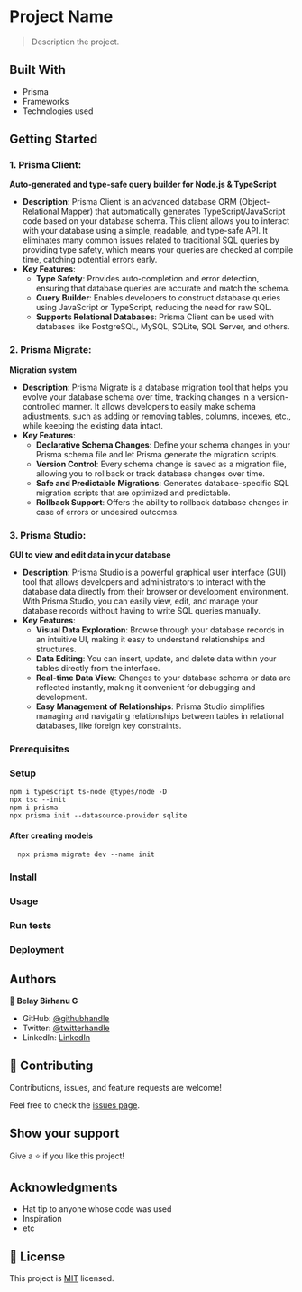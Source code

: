 # Project Name

> Description the project.


## Built With

- Prisma
- Frameworks
- Technologies used


## Getting Started

### 1. **Prisma Client**: 
   **Auto-generated and type-safe query builder for Node.js & TypeScript**
   - **Description**: Prisma Client is an advanced database ORM (Object-Relational Mapper) that automatically generates TypeScript/JavaScript code based on your database schema. This client allows you to interact with your database using a simple, readable, and type-safe API. It eliminates many common issues related to traditional SQL queries by providing type safety, which means your queries are checked at compile time, catching potential errors early.
   - **Key Features**:
     - **Type Safety**: Provides auto-completion and error detection, ensuring that database queries are accurate and match the schema.
     - **Query Builder**: Enables developers to construct database queries using JavaScript or TypeScript, reducing the need for raw SQL.
     - **Supports Relational Databases**: Prisma Client can be used with databases like PostgreSQL, MySQL, SQLite, SQL Server, and others.

### 2. **Prisma Migrate**: 
   **Migration system**
   - **Description**: Prisma Migrate is a database migration tool that helps you evolve your database schema over time, tracking changes in a version-controlled manner. It allows developers to easily make schema adjustments, such as adding or removing tables, columns, indexes, etc., while keeping the existing data intact.
   - **Key Features**:
     - **Declarative Schema Changes**: Define your schema changes in your Prisma schema file and let Prisma generate the migration scripts.
     - **Version Control**: Every schema change is saved as a migration file, allowing you to rollback or track database changes over time.
     - **Safe and Predictable Migrations**: Generates database-specific SQL migration scripts that are optimized and predictable.
     - **Rollback Support**: Offers the ability to rollback database changes in case of errors or undesired outcomes.

### 3. **Prisma Studio**: 
   **GUI to view and edit data in your database**
   - **Description**: Prisma Studio is a powerful graphical user interface (GUI) tool that allows developers and administrators to interact with the database data directly from their browser or development environment. With Prisma Studio, you can easily view, edit, and manage your database records without having to write SQL queries manually.
   - **Key Features**:
     - **Visual Data Exploration**: Browse through your database records in an intuitive UI, making it easy to understand relationships and structures.
     - **Data Editing**: You can insert, update, and delete data within your tables directly from the interface.
     - **Real-time Data View**: Changes to your database schema or data are reflected instantly, making it convenient for debugging and development.
     - **Easy Management of Relationships**: Prisma Studio simplifies managing and navigating relationships between tables in relational databases, like foreign key constraints.



### Prerequisites

### Setup

```
npm i typescript ts-node @types/node -D
npx tsc --init 
npm i prisma
npx prisma init --datasource-provider sqlite

```
#### After creating models
```
  npx prisma migrate dev --name init
```

### Install

### Usage

### Run tests

### Deployment



## Authors

👤 **Belay Birhanu G**

- GitHub: [@githubhandle](https://github.com/belaymit)
- Twitter: [@twitterhandle](https://twitter.com/2belamit)
- LinkedIn: [LinkedIn](https://www.linkedin.com/in/belay-bgwa/)

## 🤝 Contributing

Contributions, issues, and feature requests are welcome!

Feel free to check the [issues page](../../issues/).

## Show your support

Give a ⭐️ if you like this project!

## Acknowledgments

- Hat tip to anyone whose code was used
- Inspiration
- etc

## 📝 License

This project is [MIT](./LICENSE) licensed.
